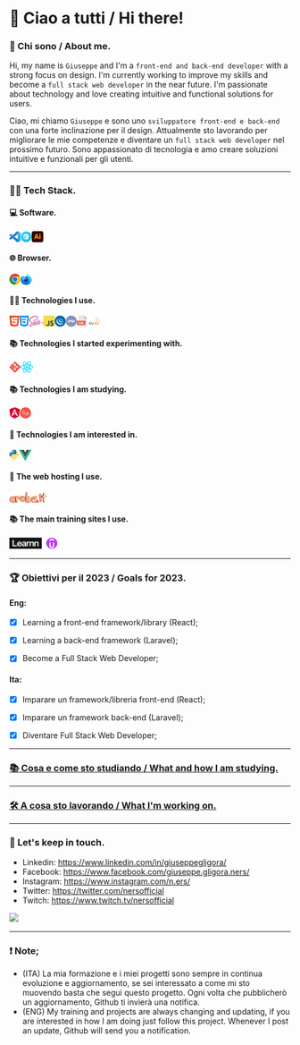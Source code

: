 # &#x1F44B; Ciao a tutti / Hi there!

### :adult: Chi sono / About me.

Hi, my name is `Giuseppe` and I'm a `front-end and back-end developer` with a strong focus on design. I'm currently working to improve my skills and become a `full stack web developer` in the near future. I'm passionate about technology and love creating intuitive and functional solutions for users.

Ciao, mi chiamo `Giuseppe` e sono uno `sviluppatore front-end e back-end` con una forte inclinazione per il design. Attualmente sto lavorando per migliorare le mie competenze e diventare un `full stack web developer` nel prossimo futuro. Sono appassionato di tecnologia e amo creare soluzioni intuitive e funzionali per gli utenti.

***

### :man_technologist: Tech Stack.

#### :computer: Software.
<div style='display: flex'>
    <img src="./assets/icons/software/vsc.png" alt="Visual Studio Code" title="Visual Studio Code" style="height: 20px;">
    <img src="./assets/icons/software/prepros.png" alt="Prepros" title="Prepros" style="height: 20px;">
    <img src="./assets/icons/software/illustrator.png" alt="Illustrator" title="Illustrator" style="height: 20px;">
</div>

#### :globe_with_meridians: Browser.

<div style='display: flex'>
    <img src="./assets/icons/browser/chrome.png" alt="Chrome" title="Chrome" style="height: 20px;">
    <img src="./assets/icons/browser/fde.png" alt="Firefox Developer Edition" title="Firefox Developer Edition" style="height: 20px;">
</div>

#### :man_technologist: Technologies I use.

<div style='display: flex'>
    <img src="./assets/icons/technologies/html.png" alt="Html" title="Html" style="height: 20px;">
    <img src="./assets/icons/technologies/css.png" alt="Css" title="Css" style="height: 20px;">
    <img src="./assets/icons/technologies/sass.png" alt="Sass/Scss" title="Sass/Scss" style="height: 20px;">
    <img src="./assets/icons/technologies/js.png" alt="Javascript" title="Javascript" style="height: 20px;">
    <img src="./assets/icons/technologies/jquery.png" alt="jQuery" title="jQuery" style="height: 20px;">
    <img src="./assets/icons/technologies/php.png" alt="Php" title="Php" style="height: 20px;">
    <img src="./assets/icons/technologies/sql.png" alt="Sql" title="Sql" style="height: 20px;">
    <img src="./assets/icons/technologies/mysql.png" alt="Mysql" title="Mysql" style="height: 20px;">
</div>

#### :books: Technologies I started experimenting with.

<div style='display: flex'>
    <img src="./assets/icons/technologies/git.png" alt="Git" title="Git" style="height: 20px;">
    <img src="./assets/icons/technologies/react.png" alt="React" title="React" style="height: 20px;">
</div>

#### :books: Technologies I am studying.

<div style='display: flex'>
    <img src="./assets/icons/technologies/angular.png" alt="Angular" title="Angular" style="height: 20px;">
    <img src="./assets/icons/technologies/laravel.png" alt="Laravel" title="Laravel" style="height: 20px;">
</div>

#### :eyes: Technologies I am interested in.

<div style='display: flex'>
    <img src="./assets/icons/technologies/python.png" alt="Python" title="Python" style="height: 20px;">
    <img src="./assets/icons/technologies/vue.png" alt="Vue" title="Vue" style="height: 20px;">
</div>

#### :floppy_disk: The web hosting I use.

<div style='display: flex'>
    <img src="./assets/icons/hosting/aruba.png" alt="Aruba" title="Aruba" style="height: 20px;">
</div>

#### :books: The main training sites I use.
<div style='display: flex'>
    <a href="https://learnn.com/invito/?via=attnnzps" target="_blank" rel="noreferrer noopener"><img src="./assets/icons/website/learnn.png" alt="Learnn" title="Learnn" style="height: 20px;"></a>
    <img src="./assets/icons/website/udemy.png" alt="udemy" title="udemy" style="height: 20px;">
</div>

***

### :trophy: Obiettivi per il 2023 / Goals for 2023.


#### Eng:
- [x] Learning a front-end framework/library (React);
- [x] Learning a back-end framework (Laravel);
- [x] Become a Full Stack Web Developer;


#### Ita:
- [x] Imparare un framework/libreria front-end (React);
- [x] Imparare un framework back-end (Laravel);
- [x] Diventare Full Stack Web Developer;


***

### [:books: Cosa e come sto studiando / What and how I am studying.](https://github.com/NersOfficial/NersOfficial/tree/main/education/education.md)

***

### [:hammer_and_wrench: A cosa sto lavorando / What I'm working on.](https://github.com/NersOfficial/NersOfficial/tree/main/works/works.md)

***

### :handshake: Let's keep in touch.

- Linkedin: https://www.linkedin.com/in/giuseppegligora/
- Facebook: https://www.facebook.com/giuseppe.gligora.ners/
- Instagram: https://www.instagram.com/n.ers/
- Twitter: https://twitter.com/nersofficial
- Twitch: https://www.twitch.tv/nersofficial

[![](https://visitcount.itsvg.in/api?id=NersOfficial&label=Profile%20Views&color=12&icon=1&pretty=false)](https://visitcount.itsvg.in)

*** 
### :exclamation: Note;
- (ITA) La mia formazione e i miei progetti sono sempre in continua evoluzione e aggiornamento, se sei interessato a come mi sto muovendo basta che segui questo progetto. Ogni volta che pubblicherò un aggiornamento, Github ti invierà una notifica.
- (ENG) My training and projects are always changing and updating, if you are interested in how I am doing just follow this project. Whenever I post an update, Github will send you a notification.
